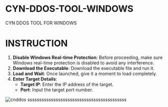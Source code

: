 # CYN-DDOS-TOOL-WINDOWS
CYN DDOS TOOL FOR WINDOWS 

# INSTRUCTION

1. **Disable Windows Real-time Protection**: Before proceeding, make sure Windows real-time protection is disabled to avoid any interference.
2. **Download the Executable**: Download the executable file and run it.
3. **Load and Wait**: Once launched, give it a moment to load completely.
4. **Enter Target Details**: 
   - **Target IP**: Enter the IP address of the target.
   - **Port**: Input the target port number. 

![cnddos ssssssssssssssssssssssssssssssssssssssssss](https://github.com/user-attachments/assets/b04f75e2-c3d6-482e-8581-8a1607bfe9fc)
